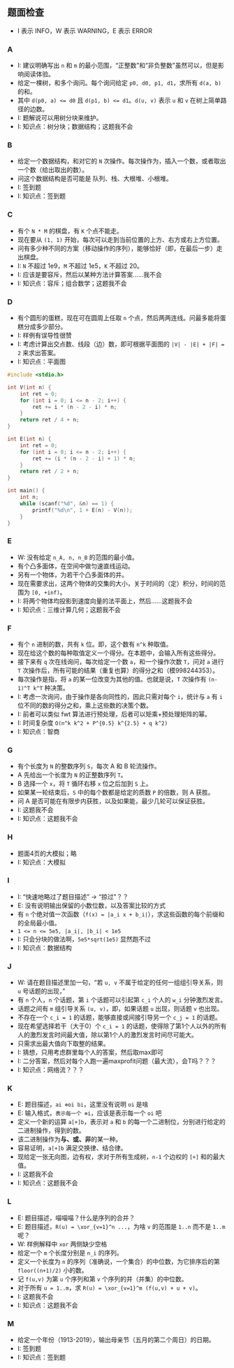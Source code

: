 ## 题面检查

* I 表示 INFO，W 表示 WARNING，E 表示 ERROR

### A

* I: 建议明确写出 `n` 和 `m` 的最小范围，“正整数”和“非负整数”虽然可以，但是影响阅读体验。
* 给定一棵树，和多个询问。每个询问给定 `p0, d0, p1, d1`，求所有 `d(a, b)` 的和。
* 其中 `d(p0, a) <= d0` 且 `d(p1, b) <= d1`。`d(u, v)` 表示 `u` 和 `v` 在树上简单路径的边数。
* I: 题解说可以用树分块来维护。
* I: 知识点：树分块；数据结构；这题我不会


### B

* 给定一个数据结构，和对它的 `N` 次操作。每次操作为，插入一个数，或者取出一个数（给出取出的数）。
* 问这个数据结构是否可能是 队列、栈、大根堆、小根堆。
* I: 签到题
* I: 知识点：签到题


### C

* 有个 `N * M` 的棋盘，有 `K` 个点不能走。
* 现在要从 `(1, 1)` 开始，每次可以走到当前位置的上方、右方或右上方位置。
* 问有多少种不同的方案（移动操作的序列），能够恰好（即，在最后一步）走出棋盘。
* I: `N` 不超过 1e9，`M` 不超过 1e5，`K` 不超过 20。
* I: 应该是要容斥，然后以某种方法计算答案……我不会
* I: 知识点：容斥；组合数学；这题我不会


### D

* 有个圆形的蛋糕，现在可在圆周上任取 `n` 个点，然后两两连线。问最多能将蛋糕分成多少部分。
* I: 样例有误导性很赞
* I: 考虑计算出交点数、线段（边）数，即可根据平面图的 `|V| - |E| + |F| = 2` 来求出答案。
* I: 知识点：平面图

```cpp
#include <stdio.h>

int V(int n) {
    int ret = 0;
    for (int i = 0; i <= n - 2; i++) {
        ret += i * (n - 2 - i) * n;
    }
    return ret / 4 + n;
}

int E(int n) {
    int ret = 0;
    for (int i = 0; i <= n - 2; i++) {
        ret += (i * (n - 2 - i) + 1) * n;
    }
    return ret / 2 + n;
}

int main() {
	int n;
	while (scanf("%d", &n) == 1) {
		printf("%d\n", 1 + E(n) - V(n));
	}
}
```


### E

* W: 没有给定 `n_A, n, n_B` 的范围的最小值。
* 有个凸多面体，在空间中做匀速直线运动。
* 另有一个物体，为若干个凸多面体的并。
* 现在需要求出，这两个物体的交集的大小，关于时间的（定）积分，时间的范围为 `[0, +inf)`。
* I: 将两个物体均投影到速度向量的法平面上，然后……这题我不会
* I: 知识点：三维计算几何；这题我不会


### F

* 有个 `n` 进制的数，共有 `k` 位。即，这个数有 `n^k` 种取值。
* 现在给这个数的每种取值定义一个得分。在本题中，会输入所有这些得分。
* 接下来有 `q` 次在线询问，每次给定一个数 `a`，和一个操作次数 `T`，问对 `a` 进行 `T` 次操作后，所有可能的结果（重复也算）的得分之和（模998244353）。
* 每次操作是指，将 `a` 的某一位改变为其他的值。也就是说，`T` 次操作有 `(n-1)^T k^T` 种决策。
* I: 考虑一次询问，由于操作是各向同性的，因此只需对每个 `i`，统计与 `a` 有 `i` 位不同的数的得分之和，乘上这些数的决策个数。
* I: 前者可以类似 fwt 算法进行预处理，后者可以矩乘+预处理矩阵的幂。
* I: 时间复杂度 `O(n^k k^2 + P^{0.5} k^{2.5} + q k^2)`
* I: 知识点：智商


### G

* 有个长度为 `N` 的整数序列 `S`，每次 A 和 B 轮流操作。
* A 先给出一个长度为 `N` 的正整数序列 `T`。
* B 选择一个 `x`，将 `T` 循环右移 `x` 位之后加到 `S` 上。
* 如果某一轮结束后，`S` 中的每个数都是给定的质数 `P` 的倍数，则 A 获胜。
* 问 A 是否可能在有限步内获胜，以及如果能，最少几轮可以保证获胜。
* I: 这题我不会
* I: 知识点：这题我不会

### H

* 题面4页的大模拟；略
* I: 知识点：大模拟

### I

* I: “快速地略过了题目描述” -> “掠过”？？
* E: 没有说明输出保留的小数位数，以及答案比较的方式
* 有 `n` 个绝对值一次函数（`f(x) = |a_i x + b_i|`），求这些函数的每个前缀和的全局最小值。
* `1 <= n <= 5e5, |a_i|, |b_i| < 1e5`
* I: 只会分块的做法啊，`5e5*sqrt(1e5)` 显然跑不过
* I: 知识点：数据结构

### J

* W: 请在题目描述里加一句，“若 `u, v` 不属于给定的任何一组组引导关系，则 `u` 号话题的出现，”
* 有 `n` 个人，`n` 个话题，第 `i` 个话题可以引起第 `c_i` 个人的 `w_i` 分钟激烈发言。
* 话题之间有 `m` 组引导关系 `(u, v)`，即，如果话题 `u` 出现，则话题 `v` 也出现。
* 不存在一个 `c_i = 1` 的话题，能够直接或间接引导另一个 `c_j = 1` 的话题。
* 现在希望选择若干（大于0）个 `c_i = 1` 的话题，使得除了第1个人以外的所有人的激烈发言时间最大值，除以第1个人的激烈发言时间尽可能大。
* 只需求出最大值向下取整的结果。
* I: 猜想，只用考虑群里每个人的答案，然后取max即可
* I: 二分答案，然后对每个人跑一遍maxprofit问题（最大流），会T吗？？？
* I: 知识点：网络流？？？


### K

* E: 题目描述，`ai ⊗oi bi`，这里没有说明 `oi` 是啥
* E: 输入格式，`表示每一个 ⊗i`，应该是表示每一个 `oi` 吧
* 定义一个新的运算 `a[+]b`，表示对 `a` 和 `b` 的每一个二进制位，分别进行给定的二进制操作，得到的数。
* 该二进制操作为**与、或、非**的某一种。
* 容易证明，`a[+]b` 满足交换律、结合律。
* 现给定一张无向图，边有权，求对于所有生成树，`n-1` 个边权的 `[+]` 和的最大值。
* I: 这题我不会
* I: 知识点：这题我不会

### L

* E: 题目描述，喵喵喵？什么是序列的合并？
* E: 题目描述，`R(u) = \xor_{v=1}^n ...`，为啥 `v` 的范围是 `1..n` 而不是 `1..m` 呢？
* W: 样例解释中 `xor` 两侧缺少空格
* 给定一个 `m` 个长度分别是 `n_i` 的序列。
* 定义一个长度为 `n` 的序列（准确说，一个集合）的中位数，为它排序后的第 `floor((n+1)/2)` 小的数。
* 记 `f(u,v)` 为第 `u` 个序列和第 `v` 个序列的并（并集）的中位数。
* 对于所有 `u = 1..m`，求 `R(u) = \xor_{v=1}^m (f(u,v) + u + v)`。
* I: 这题我不会
* I: 知识点：这题我不会

### M

* 给定一个年份（1913-2019），输出母亲节（五月的第二个周日）的日期。
* I: 签到题
* I: 知识点：签到题
